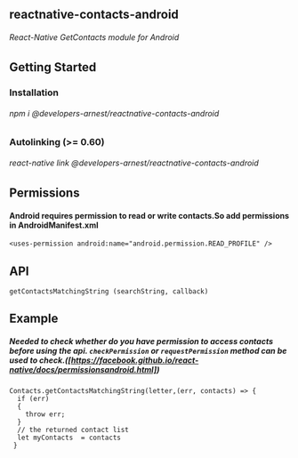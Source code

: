 ## reactnative-contacts-android
###### React-Native GetContacts module for Android

## Getting Started

### Installation
###### npm i @developers-arnest/reactnative-contacts-android

### Autolinking (>= 0.60)
###### react-native link @developers-arnest/reactnative-contacts-android


## Permissions
#### Android requires permission to read or write contacts.So add permissions in AndroidManifest.xml
```
<uses-permission android:name="android.permission.READ_PROFILE" />
```

## API
```getContactsMatchingString (searchString, callback)```

## Example
##### Needed to check whether do you have permission to access contacts before using the api. ```checkPermission``` or ```requestPermission``` method can be used to check.([https://facebook.github.io/react-native/docs/permissionsandroid.html])
```
Contacts.getContactsMatchingString(letter,(err, contacts) => {
  if (err) 
  {
    throw err;
  }
  // the returned contact list
  let myContacts  = contacts
 }
```     


